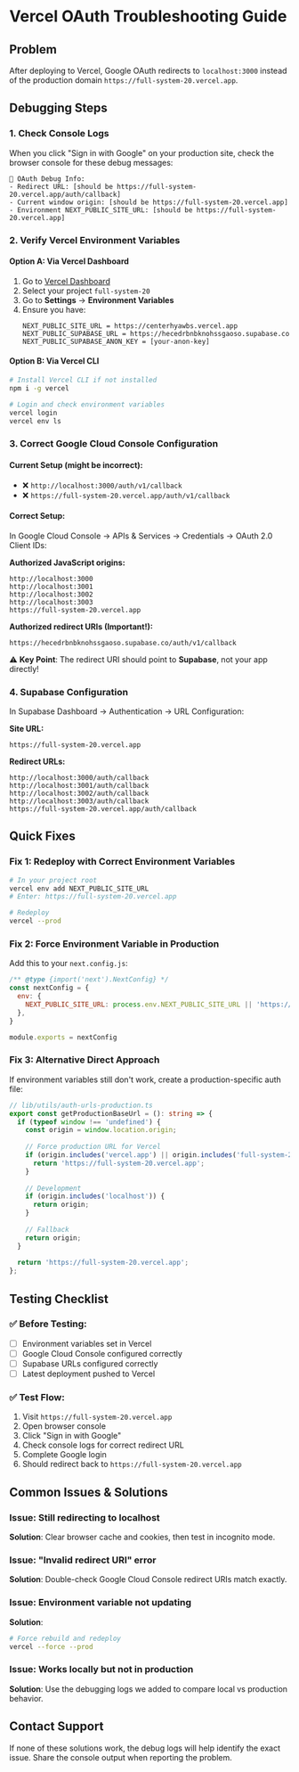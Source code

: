 # Vercel OAuth Troubleshooting Guide

## Problem
After deploying to Vercel, Google OAuth redirects to `localhost:3000` instead of the production domain `https://full-system-20.vercel.app`.

## Debugging Steps

### 1. Check Console Logs
When you click "Sign in with Google" on your production site, check the browser console for these debug messages:
```
🔗 OAuth Debug Info:
- Redirect URL: [should be https://full-system-20.vercel.app/auth/callback]
- Current window origin: [should be https://full-system-20.vercel.app]
- Environment NEXT_PUBLIC_SITE_URL: [should be https://full-system-20.vercel.app]
```

### 2. Verify Vercel Environment Variables

#### Option A: Via Vercel Dashboard
1. Go to [Vercel Dashboard](https://vercel.com/dashboard)
2. Select your project `full-system-20`
3. Go to **Settings** → **Environment Variables**
4. Ensure you have:
   ```
   NEXT_PUBLIC_SITE_URL = https://centerhyawbs.vercel.app
   NEXT_PUBLIC_SUPABASE_URL = https://hecedrbnbknohssgaoso.supabase.co
   NEXT_PUBLIC_SUPABASE_ANON_KEY = [your-anon-key]
   ```

#### Option B: Via Vercel CLI
```bash
# Install Vercel CLI if not installed
npm i -g vercel

# Login and check environment variables
vercel login
vercel env ls
``````

### 3. Correct Google Cloud Console Configuration <sdgs>

#### Current Setup (might be incorrect):
- ❌ `http://localhost:3000/auth/v1/callback`
- ❌ `https://full-system-20.vercel.app/auth/v1/callback`

#### Correct Setup:
In Google Cloud Console → APIs & Services → Credentials → OAuth 2.0 Client IDs:

**Authorized JavaScript origins:**
```
http://localhost:3000
http://localhost:3001
http://localhost:3002
http://localhost:3003
https://full-system-20.vercel.app
```

**Authorized redirect URIs (Important!):**
```
https://hecedrbnbknohssgaoso.supabase.co/auth/v1/callback
```

⚠️ **Key Point**: The redirect URI should point to **Supabase**, not your app directly!

### 4. Supabase Configuration

In Supabase Dashboard → Authentication → URL Configuration:

**Site URL:**
```
https://full-system-20.vercel.app
```

**Redirect URLs:**
```
http://localhost:3000/auth/callback
http://localhost:3001/auth/callback
http://localhost:3002/auth/callback
http://localhost:3003/auth/callback
https://full-system-20.vercel.app/auth/callback
```

## Quick Fixes

### Fix 1: Redeploy with Correct Environment Variables
```bash
# In your project root
vercel env add NEXT_PUBLIC_SITE_URL
# Enter: https://full-system-20.vercel.app

# Redeploy
vercel --prod
```

### Fix 2: Force Environment Variable in Production
Add this to your `next.config.js`:
```js
/** @type {import('next').NextConfig} */
const nextConfig = {
  env: {
    NEXT_PUBLIC_SITE_URL: process.env.NEXT_PUBLIC_SITE_URL || 'https://full-system-20.vercel.app',
  },
}

module.exports = nextConfig
```

### Fix 3: Alternative Direct Approach
If environment variables still don't work, create a production-specific auth file:

```typescript
// lib/utils/auth-urls-production.ts
export const getProductionBaseUrl = (): string => {
  if (typeof window !== 'undefined') {
    const origin = window.location.origin;
    
    // Force production URL for Vercel
    if (origin.includes('vercel.app') || origin.includes('full-system-20')) {
      return 'https://full-system-20.vercel.app';
    }
    
    // Development
    if (origin.includes('localhost')) {
      return origin;
    }
    
    // Fallback
    return origin;
  }
  
  return 'https://full-system-20.vercel.app';
};
```

## Testing Checklist

### ✅ Before Testing:
- [ ] Environment variables set in Vercel
- [ ] Google Cloud Console configured correctly
- [ ] Supabase URLs configured correctly
- [ ] Latest deployment pushed to Vercel

### ✅ Test Flow:
1. Visit `https://full-system-20.vercel.app`
2. Open browser console
3. Click "Sign in with Google"
4. Check console logs for correct redirect URL
5. Complete Google login
6. Should redirect back to `https://full-system-20.vercel.app`

## Common Issues & Solutions

### Issue: Still redirecting to localhost
**Solution**: Clear browser cache and cookies, then test in incognito mode.

### Issue: "Invalid redirect URI" error
**Solution**: Double-check Google Cloud Console redirect URIs match exactly.

### Issue: Environment variable not updating
**Solution**: 
```bash
# Force rebuild and redeploy
vercel --force --prod
```

### Issue: Works locally but not in production
**Solution**: Use the debugging logs we added to compare local vs production behavior.

## Contact Support
If none of these solutions work, the debug logs will help identify the exact issue. Share the console output when reporting the problem.
